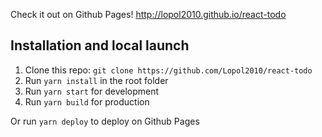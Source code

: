 Check it out on Github Pages! http://lopol2010.github.io/react-todo  

## Installation and local launch
1. Clone this repo: `git clone https://github.com/Lopol2010/react-todo`
2. Run `yarn install` in the root folder
3. Run `yarn start` for development
4. Run `yarn build` for production  

Or run `yarn deploy` to deploy on Github Pages
